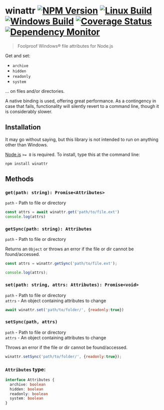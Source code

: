 # winattr [![NPM Version][npm-image]][npm-url] [![Linux Build][travis-image]][travis-url] [![Windows Build][appveyor-image]][appveyor-url] [![Coverage Status][coveralls-image]][coveralls-url] [![Dependency Monitor][greenkeeper-image]][greenkeeper-url]

> Foolproof Windows® file attributes for Node.js

Get and set:
* `archive`
* `hidden`
* `readonly`
* `system`

… on files and/or directories.

A native binding is used, offering great performance. As a contingency in case that fails, functionality will silently revert to a command line, though it is considerably slower.


## Installation

It may go without saying, but this library is not intended to run on anything other than Windows.

[Node.js](http://nodejs.org/) `>= 8` is required. To install, type this at the command line:
```
npm install winattr
```


## Methods

### `get(path: string): Promise<Attributes>`
`path` - Path to file or directory  
```js
const attrs = await winattr.get('path/to/file.ext')
console.log(attrs)
```

### `getSync(path: string): Attributes`
`path` - Path to file or directory  

Returns an `Object` or throws an error if the file or dir cannot be found/accessed.
```js
const attrs = winattr.getSync('path/to/file.ext');

console.log(attrs);
```

### `set(path: string, attrs: Attributes): Promise<void>`
`path` - Path to file or directory  
`attrs` - An object containing attributes to change  
```js
await winattr.set('path/to/folder/', {readonly:true})  
```

### `setSync(path, attrs)`
`path` - Path to file or directory  
`attrs` - An object containing attributes to change  

Throws an error if the file or dir cannot be found/accessed.
```js
winattr.setSync('path/to/folder/', {readonly:true});
```

### `Attributes` type:
```typescript
interface Attributes {
  archive: boolean
  hidden: boolean
  readonly: boolean
  system: boolean
}
```

[npm-image]: https://img.shields.io/npm/v/winattr.svg
[npm-url]: https://npmjs.com/package/winattr
[travis-image]: https://img.shields.io/travis/stevenvachon/winattr.svg?label=linux
[travis-url]: https://travis-ci.org/stevenvachon/winattr
[appveyor-image]: https://img.shields.io/appveyor/ci/stevenvachon/winattr.svg?label=windows
[appveyor-url]: https://ci.appveyor.com/project/stevenvachon/winattr
[coveralls-image]: https://img.shields.io/coveralls/stevenvachon/winattr.svg
[coveralls-url]: https://coveralls.io/github/stevenvachon/winattr
[greenkeeper-image]: https://badges.greenkeeper.io/stevenvachon/winattr.svg
[greenkeeper-url]: https://greenkeeper.io/
